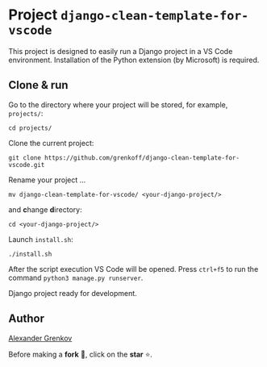 # Project `django-clean-template-for-vscode`

This project is designed to easily run a Django project in a VS Code environment. Installation of the Python extension (by Microsoft) is required.

## Clone & run

Go to the directory where your project will be stored, for example, `projects/`:

```
cd projects/
```

Сlone the current project:

```
git clone https://github.com/grenkoff/django-clean-template-for-vscode.git
```

Rename your project ...

```
mv django-clean-template-for-vscode/ <your-django-project/>
```

and **c**hange **d**irectory:

```
cd <your-django-project/>
```

Launch `install.sh`:

```
./install.sh
```

After the script execution VS Code will be opened. Press `ctrl+f5` to run the command `python3 manage.py runserver`.

Django project ready for development.

## Author

[Alexander Grenkov](https://github.com/grenkoff)

Before making a **fork** 🥄, click on the **star** ⭐.

<!-- [<img src="https://github.com/grenkoff/grenkoff/blob/main/images/yellow-button.png" width="170" height="48">](https://www.buymeacoffee.com/grenkoff) -->